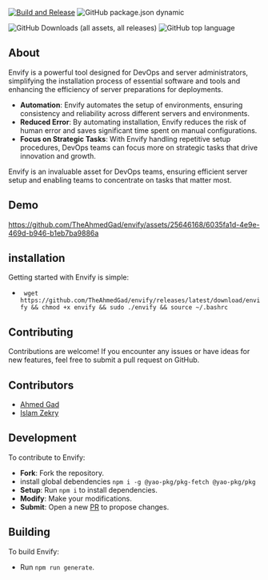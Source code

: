 [![Build and Release](https://github.com/TheAhmedGad/envify/actions/workflows/build-and-release.yml/badge.svg)](https://github.com/TheAhmedGad/envify/actions/workflows/build-and-release.yml)
![GitHub package.json dynamic](https://img.shields.io/github/package-json/version/TheAhmedGad/envify)

![GitHub Downloads (all assets, all releases)](https://img.shields.io/github/downloads/TheAhmedGad/envify/total)
![GitHub top language](https://img.shields.io/github/languages/top/theAhmedGad/envify)


## About

Envify is a powerful tool designed for DevOps and server administrators, simplifying the installation process of essential software and tools and enhancing the efficiency of server preparations for deployments.

- **Automation**: Envify automates the setup of environments, ensuring consistency and reliability across different servers and environments.
- **Reduced Error**: By automating installation, Envify reduces the risk of human error and saves significant time spent on manual configurations.
- **Focus on Strategic Tasks**: With Envify handling repetitive setup procedures, DevOps teams can focus more on strategic tasks that drive innovation and growth.

Envify is an invaluable asset for DevOps teams, ensuring efficient server setup and enabling teams to concentrate on tasks that matter most.

## Demo

https://github.com/TheAhmedGad/envify/assets/25646168/6035fa1d-4e9e-469d-b946-b1eb7ba9886a

## installation

Getting started with Envify is simple:

- ` wget https://github.com/TheAhmedGad/envify/releases/latest/download/envify && chmod +x envify && sudo ./envify && source ~/.bashrc`

## Contributing

Contributions are welcome! If you encounter any issues or have ideas for new features, feel free to submit a pull request on GitHub.

## Contributors

- [Ahmed Gad](https://github.com/TheAhmedGad)
- [Islam Zekry](https://github.com/theizekry)

## Development

To contribute to Envify:

- **Fork**: Fork the repository.
- install global debendencies `npm i -g @yao-pkg/pkg-fetch @yao-pkg/pkg`
- **Setup**: Run `npm i` to install dependencies.
- **Modify**: Make your modifications.
- **Submit**: Open a new [PR](https://github.com/TheAhmedGad/envify/pulls) to propose changes.

## Building

To build Envify:

- Run `npm run generate`.
